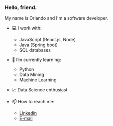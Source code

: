 ### Hello, friend. 

My name is Orlando and I'm a software developer.

- 💻 I work with:
  - JavaScript (React.js, Node)
  - Java (Spring boot)
  - SQL databases

- 🌱 I’m currently learning:
  - Python
  - Data Mining
  - Machine Learning
  
 - 📈 Data Science enthusiast
 
- 📫 How to reach me: 
  - [Linkedin](https://www.linkedin.com/in/orlando-hidalgo-2a7200116/)
  - [E-mail](mailto:orlandorodriguesti@gmail.com)
 
 

<!--
**ohidalgojr/ohidalgojr** is a ✨ _special_ ✨ repository because its `README.md` (this file) appears on your GitHub profile.

Here are some ideas to get you started:

- 🔭 I’m currently working on ...
- 🌱 I’m currently learning ...
- 👯 I’m looking to collaborate on ...
- 🤔 I’m looking for help with ...
- 💬 Ask me about ...
- 📫 How to reach me: ...
- 😄 Pronouns: ...
- ⚡ Fun fact: ...
-->
